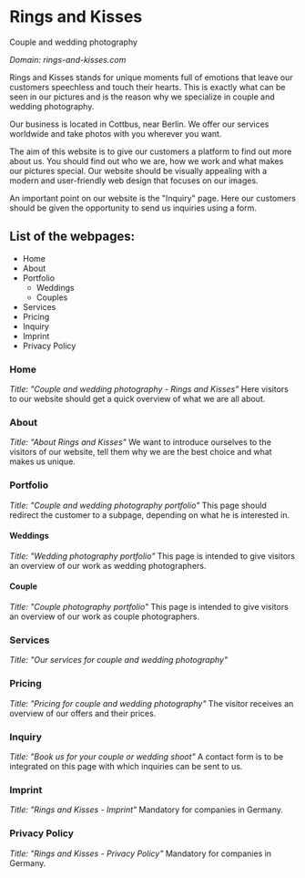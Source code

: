 # Rings and Kisses
Couple and wedding photography

*Domain: rings-and-kisses.com*

Rings and Kisses stands for unique moments full of emotions that leave our customers speechless and touch their hearts. This is exactly what can be seen in our pictures and is the reason why we specialize in couple and wedding photography.

Our business is located in Cottbus, near Berlin. We offer our services worldwide and take photos with you wherever you want.

The aim of this website is to give our customers a platform to find out more about us. You should find out who we are, how we work and what makes our pictures special. Our website should be visually appealing with a modern and user-friendly web design that focuses on our images.

An important point on our website is the "Inquiry" page. Here our customers should be given the opportunity to send us inquiries using a form.

## List of the webpages:
* Home
* About
* Portfolio
  * Weddings
  * Couples
* Services
* Pricing
* Inquiry
* Imprint
* Privacy Policy

### Home
*Title: "Couple and wedding photography - Rings and Kisses"*
Here visitors to our website should get a quick overview of what we are all about.

### About
*Title: "About Rings and Kisses"*
We want to introduce ourselves to the visitors of our website, tell them why we are the best choice and what makes us unique.

### Portfolio
*Title: "Couple and wedding photography portfolio"*
This page should redirect the customer to a subpage, depending on what he is interested in.

#### Weddings
*Title: "Wedding photography portfolio"*
This page is intended to give visitors an overview of our work as wedding photographers.

#### Couple
*Title: "Couple photography portfolio"*
This page is intended to give visitors an overview of our work as couple photographers.

### Services
*Title: "Our services for couple and wedding photography"*

### Pricing
*Title: "Pricing for couple and wedding photography"*
The visitor receives an overview of our offers and their prices.

### Inquiry
*Title: "Book us for your couple or wedding shoot"*
A contact form is to be integrated on this page with which inquiries can be sent to us.

### Imprint
*Title: "Rings and Kisses - Imprint"*
Mandatory for companies in Germany.

### Privacy Policy
*Title: "Rings and Kisses - Privacy Policy"*
Mandatory for companies in Germany.
